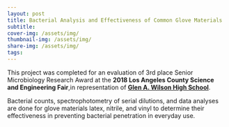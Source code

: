 ```yaml
---
layout: post
title: Bacterial Analysis and Effectiveness of Common Glove Materials
subtitle: 
cover-img: /assets/img/
thumbnail-img: /assets/img/
share-img: /assets/img/
tags: 
---
```


This project was completed for an evaluation of 3rd place Senior Microbiology Research Award at the **2018 Los Angeles County Science and Engineering Fair**,in representation of [**Glen A. Wilson High School**](https://wihs.hlpschools.org/).

Bacterial counts, spectrophotometry of serial dilutions, and data analyses are done for glove materials latex, nitrile, and vinyl to determine their effectiveness in preventing bacterial penetration in everyday use.

